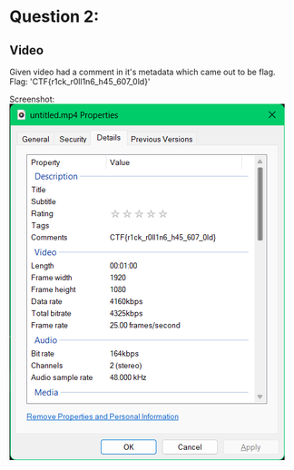 # Question 2:
## Video

Given video had a comment in it's metadata which came out to be flag.
Flag: 'CTF{r1ck_r0ll1n6_h45_607_0ld}'

Screenshot: 
![properties](/attachments/video.png)

